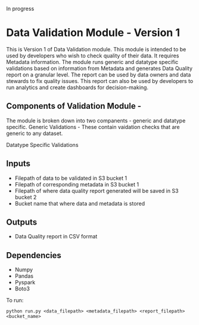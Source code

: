 In progress
# Data Validation Module - Version 1

This is Version 1 of Data Validation module. This module is intended to be used by developers who wish to check quality of their data. It requires Metadata information. The module runs generic and datatype specific validations based on information from Metadata and generates Data Quality report on a granular level. The report can be used by data owners and data stewards to fix quality issues. This report can also be used by developers to run analytics and create dashboards for decision-making.

## Components of Validation Module -

The module is broken down into two companents - generic and datatype specific.
Generic Validations - These contain vaidation checks that are generic to any dataset.

Datatype Specific Validations

## Inputs

* Filepath of data to be validated in S3 bucket 1
* Filepath of corresponding metadata in S3 bucket 1
* Filepath of where data quality report generated will be saved in S3 bucket 2
* Bucket name that where data and metadata is stored

## Outputs

* Data Quality report in CSV format

## Dependencies 

* Numpy
* Pandas
* Pyspark
* Boto3

To run:
```
python run.py <data_filepath> <metadata_filepath> <report_filepath> <bucket_name>
```